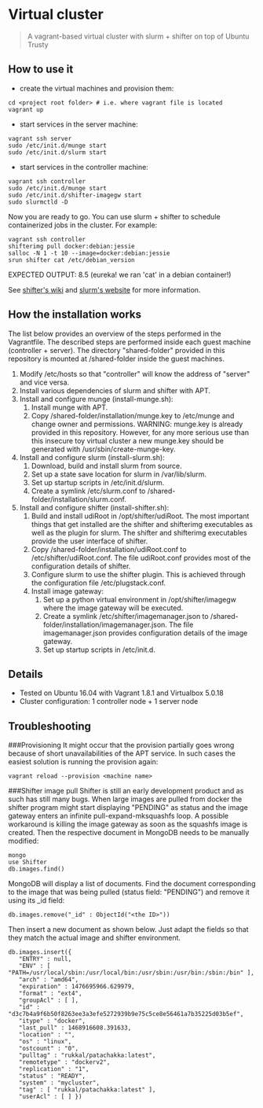 # Virtual cluster
> A vagrant-based virtual cluster with slurm + shifter on top of Ubuntu Trusty


## How to use it
- create the virtual machines and provision them:
```shell
cd <project root folder> # i.e. where vagrant file is located
vagrant up
```
- start services in the server machine:
```shell
vagrant ssh server
sudo /etc/init.d/munge start
sudo /etc/init.d/slurm start
```
- start services in the controller machine:
```shell
vagrant ssh controller
sudo /etc/init.d/munge start
sudo /etc/init.d/shifter-imagegw start
sudo slurmctld -D
```

Now you are ready to go. You can use slurm + shifter to schedule containerized jobs in the cluster. For example:
```shell
vagrant ssh controller
shifterimg pull docker:debian:jessie
salloc -N 1 -t 10 --image=docker:debian:jessie
srun shifter cat /etc/debian_version
```
EXPECTED OUTPUT: 8.5 (eureka! we ran 'cat' in a debian container!)

See [shifter's wiki](https://github.com/nersc/shifter/wiki) and [slurm's website](http://slurm.schedmd.com) for more information.

## How the installation works
The list below provides an overview of the steps performed in the Vagrantfile. The described steps are performed inside each guest machine (controller + server). The directory "shared-folder" provided in this repository is mounted at /shared-folder inside the guest machines.

1. Modify /etc/hosts so that "controller" will know the address of "server" and vice versa.
2. Install various dependencies of slurm and shifter with APT.
3. Install and configure munge (install-munge.sh):
   1. Install munge with APT.
   2. Copy /shared-folder/installation/munge.key to /etc/munge and change owner and permissions. WARNING: munge.key is already provided in this repository. However, for any more serious use than this insecure toy virtual cluster a new munge.key should be generated with /usr/sbin/create-munge-key.
4. Install and configure slurm (install-slurm.sh):
   1. Download, build and install slurm from source.
   2. Set up a state save location for slurm in /var/lib/slurm.
   3. Set up startup scripts in /etc/init.d/slurm.
   4. Create a symlink /etc/slurm.conf to /shared-folder/installation/slurm.conf.
5. Install and configure shifter (install-shifter.sh):
   1. Build and install udiRoot in /opt/shifter/udiRoot. The most important things that get installed are the shifter and shifterimg executables as well as the plugin for slurm. The shifter and shifterimg executables provide the user interface of shifter.
   2. Copy /shared-folder/installation/udiRoot.conf to /etc/shifter/udiRoot.conf. The file udiRoot.conf provides most of the configuration details of shifter.
   3. Configure slurm to use the shifter plugin. This is achieved through the configuration file /etc/plugstack.conf.
   4. Install image gateway:
      1. Set up a python virtual environment in /opt/shifter/imagegw where the image gateway will be executed.
      2. Create a symlink /etc/shifter/imagemanager.json to /shared-folder/installation/imagemanager.json. The file imagemanager.json provides configuration details of the image gateway.
      3. Set up startup scripts in /etc/init.d.

## Details
- Tested on Ubuntu 16.04 with Vagrant 1.8.1 and Virtualbox 5.0.18
- Cluster configuration: 1 controller node + 1 server node


## Troubleshooting
###Provisioning
It might occur that the provision partially goes wrong because of short unavailabilities of the APT service. In such cases the easiest solution is running the provision again:
```shell
vagrant reload --provision <machine name>
```
###Shifter image pull
Shifter is still an early development product and as such has still many bugs. When large images are pulled from docker the shifter program might start displaying "PENDING" as status and the image gateway enters an infinite pull-expand-mksquashfs loop. A possible workaround is killing the image gateway as soon as the squashfs image is created. Then the respective document in MongoDB needs to be manually modified:
```shell
mongo
use Shifter
db.images.find()
```
MongoDB will display a list of documents. Find the document corresponding to the image that was being pulled (status field: "PENDING") and remove it using its _id field:
```shell
db.images.remove("_id" : ObjectId("<the ID>"))
```
Then insert a new document as shown below. Just adapt the fields so that they match the actual image and shifter environment.
```shell
db.images.insert({
   "ENTRY" : null,
   "ENV" : [  "PATH=/usr/local/sbin:/usr/local/bin:/usr/sbin:/usr/bin:/sbin:/bin" ],
   "arch" : "amd64",
   "expiration" : 1476695966.629979,
   "format" : "ext4",
   "groupAcl" : [ ],
   "id" : "d3c7b4a9f6b50f8263ee3a3efe5272939b9e75c5ce8e56461a7b35225d03b5ef",
   "itype" : "docker",
   "last_pull" : 1468916608.391633,
   "location" : "",
   "os" : "linux",
   "ostcount" : "0",
   "pulltag" : "rukkal/patachakka:latest",
   "remotetype" : "dockerv2",
   "replication" : "1",
   "status" : "READY",
   "system" : "mycluster",
   "tag" : [ "rukkal/patachakka:latest" ],
   "userAcl" : [ ] })
```
